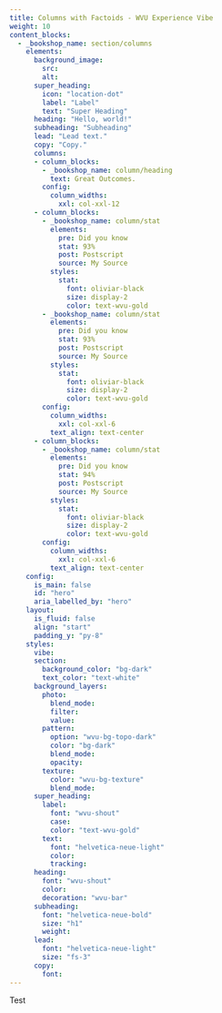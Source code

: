 ```yaml
---
title: Columns with Factoids - WVU Experience Vibe
weight: 10
content_blocks:
  - _bookshop_name: section/columns
    elements:
      background_image:
        src: 
        alt:
      super_heading:
        icon: "location-dot"
        label: "Label"
        text: "Super Heading"
      heading: "Hello, world!"
      subheading: "Subheading"
      lead: "Lead text."
      copy: "Copy."
      columns:
      - column_blocks:
        - _bookshop_name: column/heading
          text: Great Outcomes.
        config:
          column_widths:
            xxl: col-xxl-12
      - column_blocks:
        - _bookshop_name: column/stat
          elements:
            pre: Did you know
            stat: 93%
            post: Postscript
            source: My Source
          styles:
            stat:
              font: oliviar-black
              size: display-2
              color: text-wvu-gold
        - _bookshop_name: column/stat
          elements:
            pre: Did you know
            stat: 93%
            post: Postscript
            source: My Source
          styles:
            stat:
              font: oliviar-black
              size: display-2
              color: text-wvu-gold
        config:
          column_widths:
            xxl: col-xxl-6
          text_align: text-center
      - column_blocks:
        - _bookshop_name: column/stat
          elements:
            pre: Did you know
            stat: 94%
            post: Postscript
            source: My Source
          styles:
            stat:
              font: oliviar-black
              size: display-2
              color: text-wvu-gold
        config:
          column_widths:
            xxl: col-xxl-6
          text_align: text-center
    config:
      is_main: false
      id: "hero"
      aria_labelled_by: "hero"
    layout:
      is_fluid: false
      align: "start"
      padding_y: "py-8"
    styles:
      vibe: 
      section:
        background_color: "bg-dark"
        text_color: "text-white"
      background_layers:
        photo:
          blend_mode:
          filter:
          value:
        pattern:
          option: "wvu-bg-topo-dark"
          color: "bg-dark"
          blend_mode:
          opacity:
        texture:
          color: "wvu-bg-texture"
          blend_mode:
      super_heading:
        label:
          font: "wvu-shout"
          case:
          color: "text-wvu-gold"
        text:
          font: "helvetica-neue-light"
          color: 
          tracking: 
      heading:
        font: "wvu-shout"
        color: 
        decoration: "wvu-bar"
      subheading:
        font: "helvetica-neue-bold"
        size: "h1"
        weight: 
      lead:
        font: "helvetica-neue-light"
        size: "fs-3"
      copy:
        font:
---
```


Test